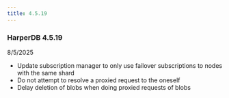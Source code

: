```yaml
---
title: 4.5.19
---
```


### HarperDB 4.5.19

8/5/2025

- Update subscription manager to only use failover subscriptions to nodes with the same shard
- Do not attempt to resolve a proxied request to the oneself
- Delay deletion of blobs when doing proxied requests of blobs
